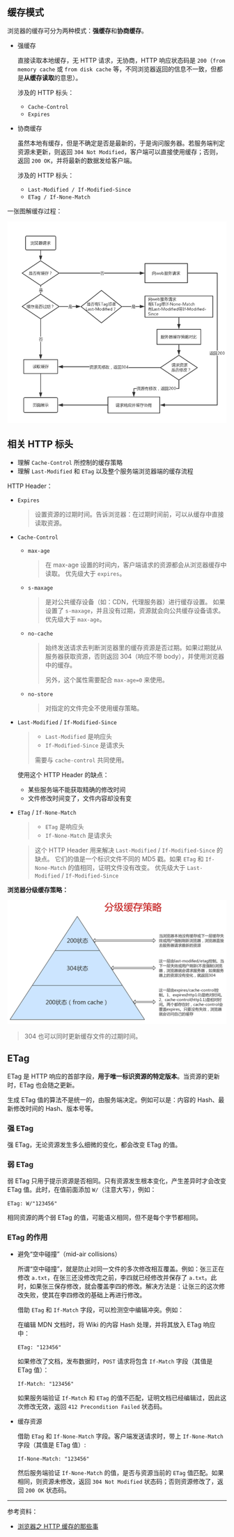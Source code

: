 ## 缓存模式

浏览器的缓存可分为两种模式：**强缓存**和**协商缓存**。

- 强缓存

  直接读取本地缓存，无 HTTP 请求，无协商，HTTP 响应状态码是 `200`（`from memory cache` 或 `from disk cache` 等，不同浏览器返回的信息不一致，但都是**从缓存读取**的意思）。

  涉及的 HTTP 标头：

  - `Cache-Control`
  - `Expires`

- 协商缓存

  虽然本地有缓存，但是不确定是否是最新的，于是询问服务器。若服务端判定资源未更新，则返回 `304 Not Modified`，客户端可以直接使用缓存；否则，返回 `200 OK`，并将最新的数据发给客户端。

  涉及的 HTTP 标头：

  - `Last-Modified / If-Modified-Since`
  - `ETag / If-None-Match`

一张图解缓存过程：

![](./images/web-cache.png)

## 相关 HTTP 标头

- 理解 `Cache-Control` 所控制的缓存策略
- 理解 `Last-Modified` 和 `ETag` 以及整个服务端浏览器端的缓存流程

HTTP Header：

- `Expires`

  > 设置资源的过期时间。告诉浏览器：在过期时间前，可以从缓存中直接读取资源。

- `Cache-Control`

  - `max-age`

    > 在 max-age 设置的时间内，客户端请求的资源都会从浏览器缓存中读取。
    > 优先级大于 `expires`。

  - `s-maxage`

    > 是对公共缓存设备（如：CDN，代理服务器）进行缓存设置。
    > 如果设置了 `s-maxage`，并且没有过期，资源就会向公共缓存设备请求。
    > 优先级大于 `max-age`。

  - `no-cache`

    > 始终发送请求去判断浏览器里的缓存资源是否过期。如果过期就从服务器获取资源，否则返回 304（响应不带 body），并使用浏览器中的缓存。
    >
    > 另外，这个属性需要配合 `max-age=0` 来使用。

  - `no-store`

    > 对指定的文件完全不使用缓存策略。

- `Last-Modified` / `If-Modified-Since`

  > - `Last-Modified` 是响应头
  > - `If-Modified-Since` 是请求头
  >
  > 需要与 `cache-control` 共同使用。

  使用这个 HTTP Header 的缺点：

  - 某些服务端不能获取精确的修改时间
  - 文件修改时间变了，文件内容却没有变

- `ETag` / `If-None-Match`

  > - `ETag` 是响应头
  > - `If-None-Match` 是请求头

  > 这个 HTTP Header 用来解决 `Last-Modified` / `If-Modified-Since` 的缺点。
  > 它们的值是一个标识文件不同的 MD5 戳。如果 `ETag` 和 `If-None-Match` 的值相同，证明文件没有改变。
  > 优先级大于 `Last-Modified` / `If-Modified-Since`

**浏览器分级缓存策略：**

![service_cache](./images/service_cache.png)

> 304 也可以同时更新缓存文件的过期时间。

## ETag

ETag 是 HTTP 响应的首部字段，**用于唯一标识资源的特定版本**。当资源的更新时，ETag 也会随之更新。

生成 ETag 值的算法不是统一的，由服务端决定。例如可以是：内容的 Hash、最新修改时间的 Hash、版本号等。

### 强 ETag

强 ETag，无论资源发生多么细微的变化，都会改变 ETag 的值。

### 弱 ETag

弱 ETag 只用于提示资源是否相同。只有资源发生根本变化，产生差异时才会改变 ETag 值。此时，在值前面添加 `W/`（注意大写），例如：

```http
ETag: W/"123456"
```

相同资源的两个弱 ETag 的值，可能语义相同，但不是每个字节都相同。

### ETag 的作用

- 避免“空中碰撞”（mid-air collisions）

  所谓“空中碰撞”，就是防止对同一文件的多次修改相互覆盖。例如：张三正在修改 `a.txt`，在张三还没修改完之前，李四就已经修改并保存了 `a.txt`。此时，如果张三保存修改，就会覆盖李四的修改。解决方法是：让张三的这次修改失败，使其在李四修改的基础上再进行修改。

  借助 `ETag` 和 `If-Match` 字段，可以检测空中编辑冲突。例如：

  在编辑 MDN 文档时，将 Wiki 的内容 Hash 处理，并将其放入 ETag 响应中：

  ```http
  ETag: "123456"
  ```

  如果修改了文档，发布数据时，`POST` 请求将包含 `If-Match` 字段（其值是 ETag 值）：

  ```http
  If-Match: "123456"
  ```

  如果服务端验证 `If-Match` 和 `ETag` 的值不匹配，证明文档已经编辑过，因此这次修改无效，返回 `412 Precondition Failed` 状态码。

- 缓存资源

  借助 `ETag` 和 `If-None-Match` 字段。客户端发送请求时，带上 `If-None-Match` 字段（其值是 ETag 值）:

  ```http
  If-None-Match: "123456"
  ```

  然后服务端验证 `If-None-Match` 的值，是否与资源当前的 `ETag` 值匹配。如果相同，则资源未修改，返回 `304 Not Modified` 状态码；否则资源修改了，返回 `200 OK` 状态码。

---

参考资料：

- [浏览器之 HTTP 缓存的那些事](https://segmentfault.com/a/1190000016546106)
